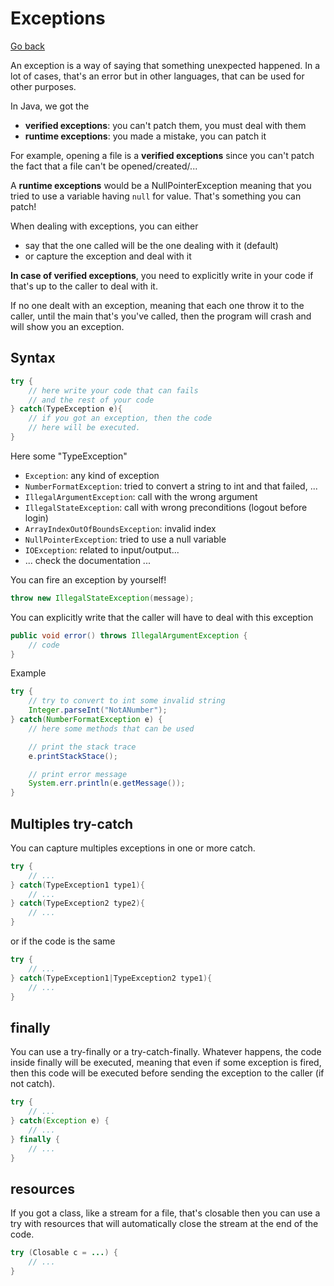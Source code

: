 # Exceptions

[Go back](..)

An exception is a way of saying that something unexpected
happened. In a lot of cases, that's an error but in other
languages, that can be used for other purposes.

In Java, we got the

* **verified exceptions**: you can't patch them, you must deal with them
* **runtime exceptions**: you made a mistake, you can patch it

For example, opening a file is a **verified exceptions** since
you can't patch the fact that a file can't be opened/created/...

A **runtime exceptions** would be a NullPointerException meaning that
you tried to use a variable having ``null`` for value. That's something
you can patch!

When dealing with exceptions, you can either

* say that the one called will be the one dealing with it (default)
* or capture the exception and deal with it

**In case of verified exceptions**, you need to explicitly
write in your code if that's up to the caller to deal with it.

If no one dealt with an exception, meaning that each one throw
it to the caller, until the main that's you've called, then
the program will crash and will show you an exception.

<div class="sr"></div>

## Syntax

```java
try {
    // here write your code that can fails
    // and the rest of your code
} catch(TypeException e){
    // if you got an exception, then the code
    // here will be executed.
}
```

Here some "TypeException"

* ``Exception``: any kind of exception
* ``NumberFormatException``: tried to convert a string to int and that failed, ...
* ``IllegalArgumentException``: call with the wrong argument
* ``IllegalStateException``: call with wrong preconditions (logout before login)
* ``ArrayIndexOutOfBoundsException``: invalid index
* ``NullPointerException``: tried to use a null variable
* ``IOException``: related to input/output...
* ... check the documentation ...

You can fire an exception by yourself!

```java
throw new IllegalStateException(message);
```

You can explicitly write that the caller will have to
deal with this exception

```java
public void error() throws IllegalArgumentException {
    // code
}
```

Example

```java
try {
    // try to convert to int some invalid string
    Integer.parseInt("NotANumber");
} catch(NumberFormatException e) {
    // here some methods that can be used

    // print the stack trace
    e.printStackStace();

    // print error message
    System.err.println(e.getMessage());
}
```

<div class="sl"></div>

## Multiples try-catch

You can capture multiples exceptions in one or more
catch.

```java
try {
    // ...
} catch(TypeException1 type1){
    // ...
} catch(TypeException2 type2){
    // ...
}
```

or if the code is the same

```java
try {
    // ...
} catch(TypeException1|TypeException2 type1){
    // ...
}
```

<div class="sr"></div>

## finally

You can use a try-finally or a try-catch-finally. Whatever happens, 
the code inside finally will be executed, meaning
that even if some exception is fired, then this code will be executed
before sending the exception to the caller (if not catch).

```java
try {
    // ...
} catch(Exception e) {
    // ...
} finally {
    // ...
}
```

<div class="sl"></div>

## resources

If you got a class, like a stream for a file, that's closable
then you can use a try with resources that will automatically
close the stream at the end of the code.

```java
try (Closable c = ...) {
    // ...
}
```